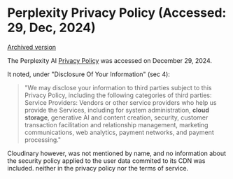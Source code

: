 # Perplexity Privacy Policy (Accessed: 29, Dec, 2024)

[Archived version](https://archive.md/Kr8e6)

The Perplexity AI [Privacy Policy](https://www.perplexity.ai/hub/legal/privacy-policy) was accessed on December 29, 2024.  

It noted, under "Disclosure Of Your Information" (sec 4):

> "We may disclose your information to third parties subject to this Privacy Policy, including the following categories of third parties: Service Providers: Vendors or other service providers who help us provide the Services, including for system administration, **cloud storage**, generative AI and content creation, security, customer transaction facilitation and relationship management, marketing communications, web analytics, payment networks, and payment processing."

Cloudinary however, was not mentioned by name, and no information about the security policy applied to the user data commited to its CDN was included. neither in the privacy policy nor the terms of service. 